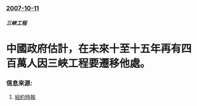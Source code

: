 ### [2007-10-11](/news/2007/10/11/index.md)

##### 三峽工程
# 中國政府估計，在未來十至十五年再有四百萬人因三峽工程要遷移他處。




### 信息来源:

1. [紐約時報](http://www.nytimes.com/2007/10/12/world/asia/12china.html?ref=world)
